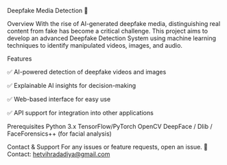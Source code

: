 Deepfake Media Detection 🚀

Overview
With the rise of AI-generated deepfake media, distinguishing real content from fake has become a critical challenge. This project aims to develop an advanced Deepfake Detection System using machine learning techniques to identify manipulated videos, images, and audio.

Features

✅ AI-powered detection of deepfake videos and images

✅ Explainable AI insights for decision-making

✅ Web-based interface for easy use

✅ API support for integration into other applications


Prerequisites
Python 3.x
TensorFlow/PyTorch
OpenCV
DeepFace / Dlib / FaceForensics++ (for facial analysis)

Contact & Support
For any issues or feature requests, open an issue.
📧 Contact: hetvihradadiya@gmail.com
